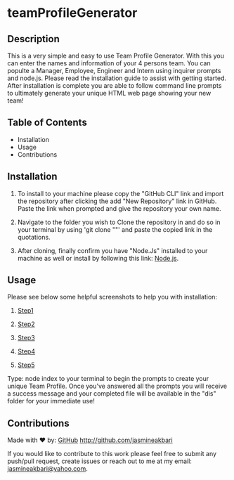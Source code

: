 # teamProfileGenerator

## Description

This is a very simple and easy to use Team Profile Generator. With this you can enter the names and information of your 4 persons team. You can populte a Manager, Employee, Engineer and Intern using inquirer prompts and node.js. Please read the installation guide to assist with getting started. After installation is complete you are able to follow command line prompts to ultimately generate your unique HTML web page showing your new team!

## Table of Contents

* Installation
* Usage
* Contributions

## Installation

1. To install to your machine please copy the "GitHub CLI" link and import the repository after clicking the add "New Repository" link in GitHub. Paste the link when prompted and give the repository your own name.

2. Navigate to the folder you wish to Clone the repository in and do so in your terminal by using 'git clone ""' and paste the copied link in the quotations.

3. After cloning, finally confirm you have "Node.Js" installed to your machine as well or install by following this link: [Node.js](https://nodejs.org/en/download/).

## Usage 

Please see below some helpful screenshots to help you with installation:

1. [Step1](./images/step-1.PNG)

2. [Step2](./images/step-2.PNG)

3. [Step3](./images/step-3.PNG)

4. [Step4](./images/step-4.PNG)

5. [Step5](./images/step-5.PNG)

Type: node index to your terminal to begin the prompts to create your unique Team Profile. Once you've answered all the prompts you will receive a success message and your completed file will be available in the "dis" folder for your immediate use!

## Contributions

Made with ❤️ by: [GitHub](http://github.com/jasmineakbari) http://github.com/jasmineakbari

If you would like to contribute to this work please feel free to submit any push/pull request, create issues or reach out to me at my email: jasmineakbari@yahoo.com.